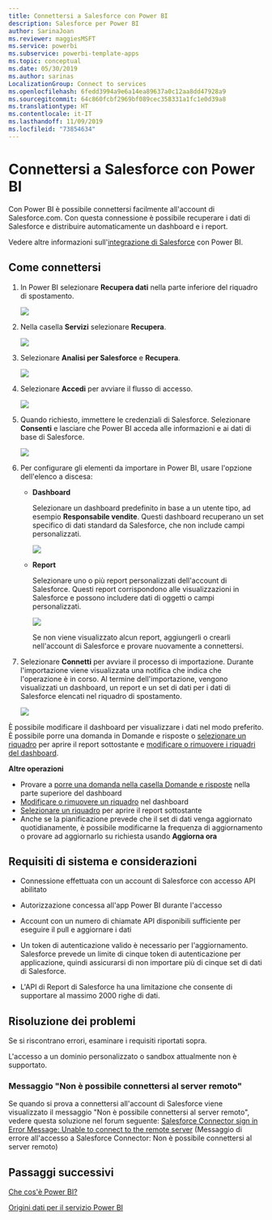 ```yaml
---
title: Connettersi a Salesforce con Power BI
description: Salesforce per Power BI
author: SarinaJoan
ms.reviewer: maggiesMSFT
ms.service: powerbi
ms.subservice: powerbi-template-apps
ms.topic: conceptual
ms.date: 05/30/2019
ms.author: sarinas
LocalizationGroup: Connect to services
ms.openlocfilehash: 6fedd3994a9e6a14ea89637a0c12aa8dd47928a9
ms.sourcegitcommit: 64c860fcbf2969bf089cec358331a1fc1e0d39a8
ms.translationtype: HT
ms.contentlocale: it-IT
ms.lasthandoff: 11/09/2019
ms.locfileid: "73854634"
---
```

# <a name="connect-to-salesforce-with-power-bi"></a>Connettersi a Salesforce con Power BI
Con Power BI è possibile connettersi facilmente all'account di Salesforce.com. Con questa connessione è possibile recuperare i dati di Salesforce e distribuire automaticamente un dashboard e i report.

Vedere altre informazioni sull'[integrazione di Salesforce](https://powerbi.microsoft.com/integrations/salesforce) con Power BI.

## <a name="how-to-connect"></a>Come connettersi
1. In Power BI selezionare **Recupera dati** nella parte inferiore del riquadro di spostamento.
   
   ![](media/service-connect-to-salesforce/pbi_getdata.png) 
2. Nella casella **Servizi** selezionare **Recupera**.
   
   ![](media/service-connect-to-salesforce/pbi_getservices.png) 
3. Selezionare **Analisi per Salesforce** e **Recupera**.  
   
   ![](media/service-connect-to-salesforce/salesforce.png)
4. Selezionare **Accedi** per avviare il flusso di accesso.
   
    ![](media/service-connect-to-salesforce/dialog.png)
5. Quando richiesto, immettere le credenziali di Salesforce. Selezionare **Consenti** e lasciare che Power BI acceda alle informazioni e ai dati di base di Salesforce.
   
   ![](media/service-connect-to-salesforce/sf_authorize.png)
6. Per configurare gli elementi da importare in Power BI, usare l'opzione dell'elenco a discesa:
   
   * **Dashboard**
     
     Selezionare un dashboard predefinito in base a un utente tipo, ad esempio **Responsabile vendite**. Questi dashboard recuperano un set specifico di dati standard da Salesforce, che non include campi personalizzati.
     
     ![](media/service-connect-to-salesforce/pbi_salesforcechooserole.png)
   * **Report**
     
     Selezionare uno o più report personalizzati dell'account di Salesforce. Questi report corrispondono alle visualizzazioni in Salesforce e possono includere dati di oggetti o campi personalizzati.
     
     ![](media/service-connect-to-salesforce/pbi_salesforcereports.png)
     
     Se non viene visualizzato alcun report, aggiungerli o crearli nell'account di Salesforce e provare nuovamente a connettersi.

7. Selezionare **Connetti** per avviare il processo di importazione. Durante l'importazione viene visualizzata una notifica che indica che l'operazione è in corso. Al termine dell'importazione, vengono visualizzati un dashboard, un report e un set di dati per i dati di Salesforce elencati nel riquadro di spostamento.
   
   ![](media/service-connect-to-salesforce/pbi_getdatasalesforcedash.png)

È possibile modificare il dashboard per visualizzare i dati nel modo preferito. È possibile porre una domanda in Domande e risposte o [selezionare un riquadro](consumer/end-user-tiles.md) per aprire il report sottostante e [modificare o rimuovere i riquadri del dashboard](service-dashboard-edit-tile.md).

**Altre operazioni**

* Provare a [porre una domanda nella casella Domande e risposte](consumer/end-user-q-and-a.md) nella parte superiore del dashboard
* [Modificare o rimuovere un riquadro](service-dashboard-edit-tile.md) nel dashboard
* [Selezionare un riquadro](service-dashboard-tiles.md) per aprire il report sottostante
* Anche se la pianificazione prevede che il set di dati venga aggiornato quotidianamente, è possibile modificarne la frequenza di aggiornamento o provare ad aggiornarlo su richiesta usando **Aggiorna ora**

## <a name="system-requirements-and-considerations"></a>Requisiti di sistema e considerazioni

- Connessione effettuata con un account di Salesforce con accesso API abilitato

- Autorizzazione concessa all'app Power BI durante l'accesso

- Account con un numero di chiamate API disponibili sufficiente per eseguire il pull e aggiornare i dati

- Un token di autenticazione valido è necessario per l'aggiornamento. Salesforce prevede un limite di cinque token di autenticazione per applicazione, quindi assicurarsi di non importare più di cinque set di dati di Salesforce.

- L'API di Report di Salesforce ha una limitazione che consente di supportare al massimo 2000 righe di dati.


## <a name="troubleshooting"></a>Risoluzione dei problemi

Se si riscontrano errori, esaminare i requisiti riportati sopra. 

L'accesso a un dominio personalizzato o sandbox attualmente non è supportato.

### <a name="unable-to-connect-to-the-remote-server-message"></a>Messaggio "Non è possibile connettersi al server remoto"

Se quando si prova a connettersi all'account di Salesforce viene visualizzato il messaggio "Non è possibile connettersi al server remoto", vedere questa soluzione nel forum seguente: [Salesforce Connector sign in Error Message: Unable to connect to the remote server](https://www.outsystems.com/forums/Forum_TopicView.aspx?TopicId=17674&TopicName=log-in-error-message-unable-to-connect-to-the-remote-server&) (Messaggio di errore all'accesso a Salesforce Connector: Non è possibile connettersi al server remoto)


## <a name="next-steps"></a>Passaggi successivi
[Che cos'è Power BI?](fundamentals/power-bi-overview.md)

[Origini dati per il servizio Power BI](service-get-data.md)

